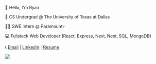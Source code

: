 
 <p>👋 Hello, I'm Ryan</p>
 <p>🏫 CS Undergrad @ The University of Texas at Dallas</p>
 <p>👩‍💻 SWE Intern @ Paramount+</p>
 <p>💻 Fullstack Web Developer (React, Express, Next, Nest, SQL, MongoDB)</p>
 <p>📞 <a href="mailto:ryan2dimaranan@gmail.com" target="_blank">Email</a> | <a href="https://www.linkedin.com/in/ryan-dimaranan" target="_blank">LinkedIn</a> | <a href="https://ryannd.github.io/resume.pdf" target="_blank">Resume</a></p>
<img align="center" src="https://github-readme-stats.vercel.app/api?username=ryannd&show_icons=true&theme=radical">

